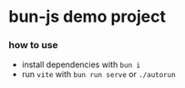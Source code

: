 # bun-js demo project                                                        
### how to use                                                               
- install dependencies with ```bun i```                                   
- run ```vite``` with ```bun run serve``` or ```./autorun``` 

